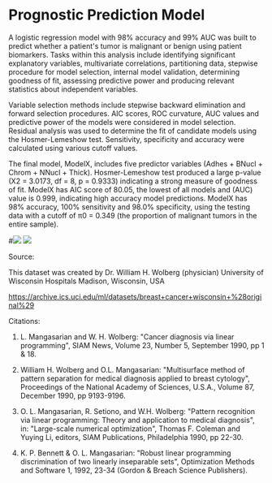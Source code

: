 # Prognostic Prediction Model


A logistic regression model with 98% accuracy and 99% AUC was built to predict whether a patient's tumor is malignant or benign using patient biomarkers. Tasks within this analysis include identifying significant explanatory variables, multivariate correlations, partitioning data, stepwise procedure for model selection, internal model validation, determining goodness of fit, assessing predictive power and producing relevant statistics about independent variables. 


Variable selection methods include stepwise backward elimination and forward selection procedures. AIC scores, ROC curvature, AUC values and predictive power of the models were considered in model selection. Residual analysis was used to determine the fit of candidate models using the Hosmer-Lemeshow test. Sensitivity, specificity and accuracy were calculated using various cutoff values. 

The final model, ModelX, includes five predictor variables (Adhes + BNucl + Chrom + NNucl + Thick). Hosmer-Lemeshow test produced a large p-value (X2 = 3.0173, df = 8, p = 0.9333) indicating a strong measure of goodness of fit. ModelX has AIC score of 80.05, the lowest of all models and (AUC) value is 0.999, indicating  high accuracy model predictions. ModelX has 98% accuracy, 100% sensitivity and 98.0% specificity, using the testing data with a cutoff of π0 = 0.349 (the proportion of malignant tumors in the entire sample). 




#![](images/Classtable.JPG) ![](images/ROC_curve.JPG)





Source:

This dataset was created by Dr. William H. Wolberg (physician)
University of Wisconsin Hospitals
Madison, Wisconsin, USA

https://archive.ics.uci.edu/ml/datasets/breast+cancer+wisconsin+%28original%29


Citations:

1. L. Mangasarian and W. H. Wolberg: "Cancer diagnosis via linear programming", SIAM News, Volume 23, Number 5, September 1990, pp 1 & 18.

2. William H. Wolberg and O.L. Mangasarian: "Multisurface method of pattern separation for medical diagnosis applied to breast cytology", Proceedings of the National Academy of Sciences, U.S.A., Volume 87, December 1990, pp 9193-9196.

3. O. L. Mangasarian, R. Setiono, and W.H. Wolberg: "Pattern recognition via linear programming: Theory and application to medical diagnosis", in: "Large-scale numerical optimization", Thomas F. Coleman and Yuying Li, editors, SIAM Publications, Philadelphia 1990, pp 22-30.

4. K. P. Bennett & O. L. Mangasarian: "Robust linear programming discrimination of two linearly inseparable sets", Optimization Methods and Software 1, 1992, 23-34 (Gordon & Breach Science Publishers).

